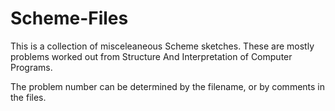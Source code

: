 Scheme-Files
============

This is a collection of misceleaneous Scheme sketches. These are mostly problems worked out from Structure And Interpretation of Computer Programs.

The problem number can be determined by the filename, or by comments in the files.